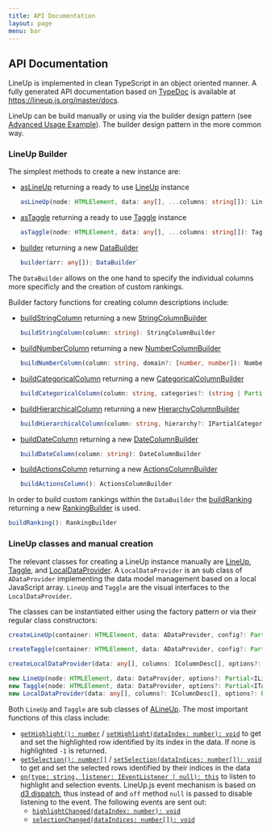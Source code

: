 ```yaml
---
title: API Documentation
layout: page
menu: bar
---
```


API Documentation
-----------------

LineUp is implemented in clean TypeScript in an object oriented manner. A fully generated API documentation based on [TypeDoc](http://typedoc.org) is available at https://lineup.js.org/master/docs.

LineUp can be build manually or using via the builder design pattern (see [Advanced Usage Example](#advanced_usage_example)). The builder design pattern in the more common way. 

### LineUp Builder

The simplest methods to create a new instance are: 
 * [asLineUp](./master/docs/modules/_builder_index_.html#aslineup) returning a ready to use [LineUp](./master/docs/classes/_ui_lineup_.lineup.html) instance
   ```ts
   asLineUp(node: HTMLElement, data: any[], ...columns: string[]): LineUp
   ```
 * [asTaggle](./master/docs/modules/_builder_index_.html#astaggle) returning a ready to use [Taggle](./master/docs/classes/_ui_taggle_taggle_.taggle.html) instance
   ```ts
   asTaggle(node: HTMLElement, data: any[], ...columns: string[]): Taggle
   ```
 *  [builder](./master/docs/modules/_builder_databuilder_.html#builder) returning a new [DataBuilder](./master/docs/classes/_builder_databuilder_.databuilder.html)
    ```ts
    builder(arr: any[]): DataBuilder`
    ```

The `DataBuilder` allows on the one hand to specify the individual columns more specificly and the creation of custom rankings.

Builder factory functions for creating column descriptions include: 
 * [buildStringColumn](./master/docs/modules/_builder_column_stringcolumnbuilder_.html#buildstringcolumn) returning a new [StringColumnBuilder](./master/docs/classes/_builder_column_stringcolumnbuilder_.stringcolumnbuilder.html)
   ```ts
   buildStringColumn(column: string): StringColumnBuilder
   ```
 * [buildNumberColumn](./master/docs/modules/_builder_column_numbercolumnbuilder_.html#buildnumbercolumn) returning a new [NumberColumnBuilder](./master/docs/classes/_builder_column_numbercolumnbuilder_.numbercolumnbuilder.html)
   ```ts
   buildNumberColumn(column: string, domain?: [number, number]): NumberColumnBuilder
   ```
 * [buildCategoricalColumn](./master/docs/modules/_builder_column_categoricalcolumnbuilder_.html#buildcategoricalcolumn) returning a new [CategoricalColumnBuilder](./master/docs/classes/_builder_column_categoricalcolumnbuilder_.categoricalcolumnbuilder.html)
   ```ts
   buildCategoricalColumn(column: string, categories?: (string | Partial<ICategory>)[]): CategoricalColumnBuilder
   ```
 * [buildHierarchicalColumn](./master/docs/modules/_builder_column_hierarchycolumnbuilder_.html#buildhierarchicalcolumn) returning a new [HierarchyColumnBuilder](./master/docs/classes/_builder_column_hierarchycolumnbuilder_.hierarchycolumnbuilder.html)
   ```ts
   buildHierarchicalColumn(column: string, hierarchy?: IPartialCategoryNode): HierarchyColumnBuilder
   ```
 * [buildDateColumn](./master/docs/modules/_builder_column_datecolumnbuilder_.html#builddatecolumn) returning a new [DateColumnBuilder](./master/docs/classes/_builder_column_datecolumnbuilder_.datecolumnbuilder.html)
   ```ts
   buildDateColumn(column: string): DateColumnBuilder
   ```
 * [buildActionsColumn]( ./master/docs/modules/_builder_column_actionscolumnbuilder_.html#buildactionscolumn) returning a new [ActionsColumnBuilder](./master/docs/classes/_builder_column_actionscolumnbuilder_.actionscolumnbuilder.html)
   ```ts
   buildActionsColumn(): ActionsColumnBuilder
   ```

In order to build custom rankings within the `DataBuilder` the [buildRanking]( ./master/docs/modules/_builder_rankingbuilder_.html#buildranking) returning a new [RankingBuilder](./master/docs/classes/_builder_rankingbuilder_.rankingbuilder.html) is used. 
```ts
buildRanking(): RankingBuilder
```

### LineUp classes and manual creation

The relevant classes for creating a LineUp instance manually are [LineUp](./master/docs/classes/_ui_lineup_.lineup.html), [Taggle](./master/docs/classes/_ui_taggle_taggle_.taggle.html), and [LocalDataProvider](./master/docs/classes/_provider_localdataprovider_.localdataprovider.html). A `LocalDataProvider` is an sub class of `ADataProvider` implementing the data model management based on a local JavaScript array. `LineUp` and `Taggle` are the visual interfaces to the `LocalDataProvider`. 

The classes can be instantiated either using the factory pattern or via their regular class constructors: 

```ts
createLineUp(container: HTMLElement, data: ADataProvider, config?: Partial<ILineUpOptions>): LineUp

createTaggle(container: HTMLElement, data: ADataProvider, config?: Partial<ITaggleOptions>): Taggle

createLocalDataProvider(data: any[], columns: IColumnDesc[], options?: Partial<ILocalDataProviderOptions>): LocalDataProvider
```
```ts
new LineUp(node: HTMLElement, data: DataProvider, options?: Partial<ILineUpOptions>): LineUp
new Taggle(node: HTMLElement, data: DataProvider, options?: Partial<ITaggleOptions>): Taggle
new LocalDataProvider(data: any[], columns?: IColumnDesc[], options?: Partial<ILocalDataProviderOptions & IDataProviderOptions>): LocalDataProvider
```

Both `LineUp` and `Taggle` are sub classes of [ALineUp](./master/docs/classes/_ui_alineup_.alineup.html). The most important functions of this class include: 

 * [`getHighlight(): number`](./master/docs/classes/_ui_alineup_.alineup.html#gethighlight) / [`setHighlight(dataIndex: number): void`](./master/docs/classes/_ui_alineup_.alineup.html#sethighlight)
   to get and set the highlighted row identified by its index in the data. If none is highlighted `-1` is returned. 
 * [`getSelection(): number[]`](
./master/docs/classes/_ui_lineup_.lineup.html#getselection) / [`setSelection(dataIndices: number[]): void`](./master/docs/classes/_ui_alineup_.alineup.html#setselection)
   to get and set the selected rows identified by their indices in the data
 * [`on(type: string, listener: IEventListener | null): this`](./master/docs/classes/_ui_alineup_.alineup.html#on) to listen to highlight and selection events. LineUp.js event mechanism is based on [d3 dispatch](https://github.com/d3/d3-dispatch), thus instead of and `off` method `null` is passed to disable listening to the event. The following events are sent out: 
   * [`highlightChanged(dataIndex: number): void`](./master/docs/classes/_ui_alineup_.alineup.html#highlightchanged)
   * [`selectionChanged(dataIndices: number[]): void`](./master/docs/classes/_ui_alineup_.alineup.html#selectionchanged)

